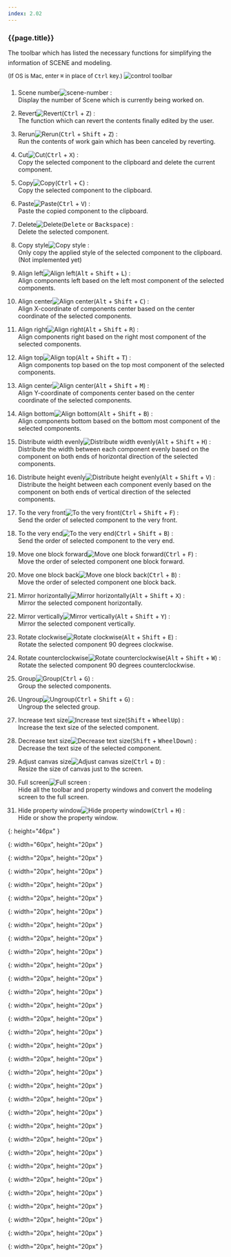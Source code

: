 ```yaml
---
index: 2.02
---
```

### {{page.title}}
The toolbar which has listed the necessary functions for simplifying the information of SCENE and modeling.
<span style="font-size: 13px; line-height:30px;">  
(If OS is Mac, enter <kbd class="dark">⌘</kbd> in place of <kbd>Ctrl</kbd> key.) </span>
![control toolbar][control-toolbar]

1. Scene number![scene-number][scene-number] :  
  Display the number of Scene which is currently being worked on.

1. Revert![Revert][Revert](<kbd>Ctrl</kbd> + <kbd>Z</kbd>) :  
  The function which can revert the contents finally edited by the user.

1. Rerun![Rerun][Rerun](<kbd>Ctrl</kbd> + <kbd>Shift</kbd> + <kbd>Z</kbd>) :  
 Run the contents of work gain which has been canceled by reverting.

1. Cut![Cut][Cut](<kbd>Ctrl</kbd> + <kbd>X</kbd>) :  
 Copy the selected component to the clipboard and delete the current component.

1. Copy![Copy][Copy](<kbd>Ctrl</kbd> + <kbd>C</kbd>) :  
 Copy the selected component to the clipboard.

1. Paste![Paste][Paste](<kbd>Ctrl</kbd> + <kbd>V</kbd>) :  
 Paste the copied component to the clipboard.

1. Delete![Delete][Delete](<kbd>Delete</kbd> or <kbd>Backspace</kbd>) :  
 Delete the selected component.

1. Copy style![Copy style][Copy style] :  
 Only copy the applied style of the selected component to the clipboard. (Not implemented yet)

1. Align left![Align left][Align left](<kbd>Alt</kbd> + <kbd>Shift</kbd> + <kbd>L</kbd>) :  
 Align components left based on the left most component of the selected components.

1. Align center![Align center][Align center](<kbd>Alt</kbd> + <kbd>Shift</kbd> + <kbd>C</kbd>) :  
 Align X-coordinate of components center based on the center coordinate of the selected components.

1. Align right![Align right][Align right](<kbd>Alt</kbd> + <kbd>Shift</kbd> + <kbd>R</kbd>) :  
 Align components right based on the right most component of the selected components.

1. Align top![Align top][Align top](<kbd>Alt</kbd> + <kbd>Shift</kbd> + <kbd>T</kbd>) :  
 Align components top based on the top most component of the selected components.

1. Align center![Align center][Align center](<kbd>Alt</kbd> + <kbd>Shift</kbd> + <kbd>M</kbd>) :  
 Align Y-coordinate of components center based on the center coordinate of the selected components.

1. Align bottom![Align bottom][Align bottom](<kbd>Alt</kbd> + <kbd>Shift</kbd> + <kbd>B</kbd>) :  
 Align components bottom based on the bottom most component of the selected components.

1. Distribute width evenly![Distribute width evenly][Distribute width evenly](<kbd>Alt</kbd> + <kbd>Shift</kbd> + <kbd>H</kbd>) :  
 Distribute the width between each component evenly based on the component on both ends of horizontal direction of the selected components.

1. Distribute height evenly![Distribute height evenly][Distribute height evenly](<kbd>Alt</kbd> + <kbd>Shift</kbd> + <kbd>V</kbd>) :  
 Distribute the height between each component evenly based on the component on both ends of vertical direction of the selected components.

1. To the very front![To the very front][To the very front](<kbd>Ctrl</kbd> + <kbd>Shift</kbd> + <kbd>F</kbd>) :  
 Send the order of selected component to the very front.

1. To the very end![To the very end][To the very end](<kbd>Ctrl</kbd> + <kbd>Shift</kbd> + <kbd>B</kbd>) :  
 Send the order of selected component to the very end.

1. Move one block forward![Move one block forward][Move one block forward](<kbd>Ctrl</kbd> + <kbd>F</kbd>) :  
 Move the order of selected component one block forward.

1. Move one block back![Move one block back][Move one block back](<kbd>Ctrl</kbd> + <kbd>B</kbd>) :  
 Move the order of selected component one block back.

1. Mirror horizontally![Mirror horizontally][Mirror horizontally](<kbd>Alt</kbd> + <kbd>Shift</kbd> + <kbd>X</kbd>) :  
 Mirror the selected component horizontally.

1. Mirror vertically![Mirror vertically][Mirror vertically](<kbd>Alt</kbd> + <kbd>Shift</kbd> + <kbd>Y</kbd>) :  
 Mirror the selected component vertically.

1. Rotate clockwise![Rotate clockwise][Rotate clockwise](<kbd>Alt</kbd> + <kbd>Shift</kbd> + <kbd>E</kbd>) :  
 Rotate the selected component 90 degrees clockwise.

1. Rotate counterclockwise![Rotate counterclockwise][Rotate counterclockwise](<kbd>Alt</kbd> + <kbd>Shift</kbd> + <kbd>W</kbd>) :  
 Rotate the selected component 90 degrees counterclockwise.

1. Group![Group][Group](<kbd>Ctrl</kbd> + <kbd>G</kbd>) :  
 Group the selected components.

1. Ungroup![Ungroup][Ungroup](<kbd>Ctrl</kbd> + <kbd>Shift</kbd> + <kbd>G</kbd>) :  
 Ungroup the selected group.

1. Increase text size![Increase text size][Increase text size](<kbd>Shift</kbd> + <kbd>WheelUp</kbd>) :  
 Increase the text size of the selected component.

1. Decrease text size![Decrease text size][Decrease text size](<kbd>Shift</kbd> + <kbd>WheelDown</kbd>) :  
 Decrease the text size of the selected component.

1. Adjust canvas size![Adjust canvas size][Adjust canvas size](<kbd>Ctrl</kbd> + <kbd>D</kbd>) :  
 Resize the size of canvas just to the screen.

1. Full screen![Full screen][Full screen] :  
 Hide all the toolbar and property windows and convert the modeling screen to the full screen.

1. Hide property window![Hide property window][Hide property window](<kbd>Ctrl</kbd> + <kbd>H</kbd>) :  
 Hide or show the property window.




[control-toolbar]: {{site.baseurl}}/assets/tutorials/control-toolbar.png
{: height="46px" }

[scene-number]: {{site.baseurl}}/assets/tutorials/control-toolbar-01.png
{: width="60px", height="20px" }

[Revert]: {{site.baseurl}}/assets/tutorials/control-toolbar-02.png
{: width="20px", height="20px" }

[Rerun]: {{site.baseurl}}/assets/tutorials/control-toolbar-03.png
{: width="20px", height="20px" }

[Cut]: {{site.baseurl}}/assets/tutorials/control-toolbar-04.png
{: width="20px", height="20px" }

[Copy]: {{site.baseurl}}/assets/tutorials/control-toolbar-05.png
{: width="20px", height="20px" }

[Paste]: {{site.baseurl}}/assets/tutorials/control-toolbar-06.png
{: width="20px", height="20px" }

[Delete]: {{site.baseurl}}/assets/tutorials/control-toolbar-07.png
{: width="20px", height="20px" }

[Copy style]: {{site.baseurl}}/assets/tutorials/control-toolbar-08.png
{: width="20px", height="20px" }

[Align left]: {{site.baseurl}}/assets/tutorials/control-toolbar-09.png
{: width="20px", height="20px" }

[Align center]: {{site.baseurl}}/assets/tutorials/control-toolbar-10.png
{: width="20px", height="20px" }

[Align right]: {{site.baseurl}}/assets/tutorials/control-toolbar-11.png
{: width="20px", height="20px" }

[Align top]: {{site.baseurl}}/assets/tutorials/control-toolbar-12.png
{: width="20px", height="20px" }

[Align center]: {{site.baseurl}}/assets/tutorials/control-toolbar-13.png
{: width="20px", height="20px" }

[Align bottom]: {{site.baseurl}}/assets/tutorials/control-toolbar-14.png
{: width="20px", height="20px" }

[Distribute width evenly]: {{site.baseurl}}/assets/tutorials/control-toolbar-15.png
{: width="20px", height="20px" }

[Distribute height evenly]: {{site.baseurl}}/assets/tutorials/control-toolbar-16.png
{: width="20px", height="20px" }

[To the very front]: {{site.baseurl}}/assets/tutorials/control-toolbar-17.png
{: width="20px", height="20px" }

[To the very end]: {{site.baseurl}}/assets/tutorials/control-toolbar-18.png
{: width="20px", height="20px" }

[Move one block forward]: {{site.baseurl}}/assets/tutorials/control-toolbar-19.png
{: width="20px", height="20px" }

[Move one block back]: {{site.baseurl}}/assets/tutorials/control-toolbar-20.png
{: width="20px", height="20px" }

[Mirror horizontally]: {{site.baseurl}}/assets/tutorials/control-toolbar-21.png
{: width="20px", height="20px" }

[Mirror vertically]: {{site.baseurl}}/assets/tutorials/control-toolbar-22.png
{: width="20px", height="20px" }

[Rotate clockwise]: {{site.baseurl}}/assets/tutorials/control-toolbar-23.png
{: width="20px", height="20px" }

[Rotate counterclockwise]: {{site.baseurl}}/assets/tutorials/control-toolbar-24.png
{: width="20px", height="20px" }

[Group]: {{site.baseurl}}/assets/tutorials/control-toolbar-25.png
{: width="20px", height="20px" }

[Ungroup]: {{site.baseurl}}/assets/tutorials/control-toolbar-26.png
{: width="20px", height="20px" }

[Increase text size]: {{site.baseurl}}/assets/tutorials/control-toolbar-27.png
{: width="20px", height="20px" }

[Decrease text size]: {{site.baseurl}}/assets/tutorials/control-toolbar-28.png
{: width="20px", height="20px" }

[Adjust canvas size]: {{site.baseurl}}/assets/tutorials/control-toolbar-29.png
{: width="20px", height="20px" }

[Full screen]: {{site.baseurl}}/assets/tutorials/control-toolbar-30.png
{: width="20px", height="20px" }

[Hide property window]: {{site.baseurl}}/assets/tutorials/control-toolbar-31.png
{: width="20px", height="20px" }
